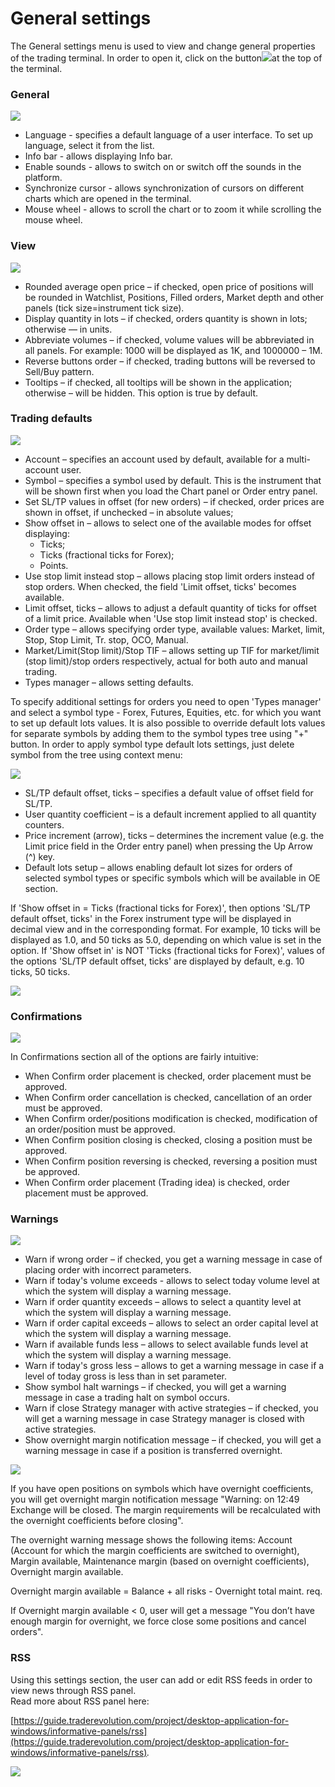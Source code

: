 # General settings

The General settings menu is used to view and change general properties of the trading terminal. In order to open it, click on the button![](../../.gitbook/assets/s1%20%281%29.png)at the top of the terminal.

### **General**

![](../../.gitbook/assets/1%20%2831%29.png)

* Language - specifies a default language of a user interface. To set up language, select it from the list.
* Info bar - allows displaying Info bar.
* Enable sounds - allows to switch on or switch off the sounds in the platform.
* Synchronize cursor - allows synchronization of cursors on different charts which are opened in the terminal.
* Mouse wheel - allows to scroll the chart or to zoom it while scrolling the mouse wheel.

### **View**

![](../../.gitbook/assets/screenshot_2%20%282%29.png)

* Rounded average open price – if checked, open price of positions will be rounded in Watchlist, Positions, Filled orders, Market depth and other panels \(tick size=instrument tick size\).
* Display quantity in lots – if checked, orders quantity is shown in lots; otherwise — in units.
* Abbreviate volumes – if checked, volume values will be abbreviated in all panels. For example: 1000 will be displayed as 1K, and 1000000 – 1M.
* Reverse buttons order – if checked, trading buttons will be reversed to Sell/Buy pattern.
* Tooltips – if checked, all tooltips will be shown in the application; otherwise – will be hidden. This option is true by default.

### **Trading defaults**

![](../../.gitbook/assets/3%20%2815%29.png)

* Account – specifies an account used by default, available for a multi-account user.
* Symbol – specifies a symbol used by default. This is the instrument that will be shown first when you load the Chart panel or Order entry panel.
* Set SL/TP values in offset \(for new orders\) – if checked, order prices are shown in offset, if unchecked – in absolute values;
* Show offset in – allows to select one of the available modes for offset displaying:
  * Ticks;
  * Ticks \(fractional ticks for Forex\);
  * Points.
* Use stop limit instead stop – allows placing stop limit orders instead of stop orders. When checked, the field 'Limit offset, ticks' becomes available.
* Limit offset, ticks – allows to adjust a default quantity of ticks for offset of a limit price. Available when 'Use stop limit instead stop' is checked.
* Order type – allows specifying order type, available values: Market, limit, Stop, Stop Limit, Tr. stop, OCO, Manual.
* Market/Limit\(Stop limit\)/Stop TIF – allows setting up TIF for market/limit \(stop limit\)/stop orders respectively, actual for both auto and manual trading.
* Types manager – allows setting defaults.

To specify additional settings for orders you need to open 'Types manager' and select a symbol type - Forex, Futures, Equities, etc. for which you want to set up default lots values. It is also possible to override default lots values for separate symbols by adding them to the symbol types tree using "+" button. In order to apply symbol type default lots settings, just delete symbol from the tree using context menu:

![](../../.gitbook/assets/5f.png)

* SL/TP default offset, ticks – specifies a default value of offset field for SL/TP.
* User quantity coefficient – is a default increment applied to all quantity counters.
* Price increment \(arrow\), ticks – determines the increment value \(e.g. the Limit price field in the Order entry panel\) when pressing the Up Arrow \(^\) key.
* Default lots setup – allows enabling default lot sizes for orders of selected symbol types or specific symbols which will be available in OE section.

If 'Show offset in = Ticks \(fractional ticks for Forex\)', then options 'SL/TP default offset, ticks' in the Forex instrument type will be displayed in decimal view and in the corresponding format. For example, 10 ticks will be displayed as 1.0, and 50 ticks as 5.0, depending on which value is set in the option. If 'Show offset in' is NOT 'Ticks \(fractional ticks for Forex\)', values of the options 'SL/TP default offset, ticks' are displayed by default, e.g. 10 ticks, 50 ticks.

![](../../.gitbook/assets/types-manager.jpg)

### Confirmations

![](../../.gitbook/assets/4%20%2825%29.png)

In Confirmations section all of the options are fairly intuitive:

* When Confirm order placement is checked, order placement must be approved.
* When Confirm order cancellation is checked, cancellation of an order must be approved.
* When Confirm order/positions modification is checked, modification of an order/position must be approved.
* When Confirm position closing is checked, closing a position must be approved.
* When Confirm position reversing is checked, reversing a position must be approved.
* When Confirm order placement \(Trading idea\) is checked, order placement must be approved.

### **Warnings**

![](../../.gitbook/assets/5%20%282%29.png)

* Warn if wrong order – if checked, you get a warning message in case of placing order with incorrect parameters.
* Warn if today's volume exceeds - allows to select today volume level at which the system will display a warning message.
* Warn if order quantity exceeds – allows to select a quantity level at which the system will display a warning message.
* Warn if order capital exceeds – allows to select an order capital level at which the system will display a warning message.
* Warn if available funds less – allows to select available funds level at which the system will display a warning message.
* Warn if today's gross less – allows to get a warning message in case if a level of today gross is less than in set parameter.
* Show symbol halt warnings – if checked, you will get a warning message in case a trading halt on symbol occurs.
* Warn if close Strategy manager with active strategies – if checked, you will get a warning message in case Strategy manager is closed with active strategies.
* Show overnight margin notification message – if checked, you will get a warning message in case if a position is transferred overnight.

![](../../.gitbook/assets/10f.png)

If you have open positions on symbols which have overnight coefficients, you will get overnight margin notification message "Warning: on 12:49 Exchange will be closed. The margin requirements will be recalculated with the overnight coefficients before closing".

The overnight warning message shows the following items: Account \(Account for which the margin coefficients are switched to overnight\), Margin available, Maintenance margin \(based on overnight coefficients\), Overnight margin available.

Overnight margin available = Balance + all risks - Overnight total maint. req.

If Overnight margin available &lt; 0, user will get a message "You don’t have enough margin for overnight, we force close some positions and cancel orders".

### RSS

Using this settings section, the user can add or edit RSS feeds in order to view news through RSS panel.  
Read more about RSS panel here:

[https://guide.traderevolution.com/project/desktop-application-for-windows/informative-panels/rss](https://guide.traderevolution.com/project/desktop-application-for-windows/informative-panels/rss)_._

![](../../.gitbook/assets/6.png)
